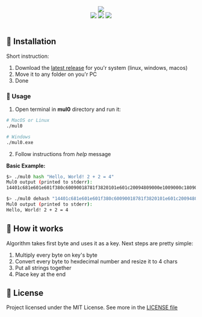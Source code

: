 <div align="center">
  <img src="https://github.com/user-attachments/assets/f7647eab-c556-402a-a1fa-44e7f9146d59" /> <br/>

  <img src="https://img.shields.io/badge/0.1.3-red?style=for-the-badge&label=Version&color=%231457b6" />
  <img src="https://img.shields.io/badge/rust-red?style=for-the-badge&label=Language&color=%231457b6" />
  <img src="https://img.shields.io/badge/mit-red?style=for-the-badge&label=License&color=%231457b6" />
</div>
<br>

## 👀 Installation
Short instruction:
1. Download the [latest release](https://github.com/mealet/mul0/releases/latest) for you'r system (linux, windows, macos)
2. Move it to any folder on you'r PC
3. Done

### 🧭 Usage
1. Open terminal in **mul0** directory and run it:
```sh
# MacOS or Linux
./mul0

# Windows
./mul0.exe
```
2. Follow instructions from _help_ message

**Basic Example:**
```bash
$> ./mul0 hash "Hello, World! 2 + 2 = 4"
Mul0 output (printed to stderr):
14401c681e601e601f380c60090018781f3820101e601c20094809000e1009000c1809000e100900112809000ea00072

$> ./mul0 dehash "14401c681e601e601f380c60090018781f3820101e601c20094809000e1009000c1809000e100900112809000ea00072"
Mul0 output (printed to stderr):
Hello, World! 2 + 2 = 4
```

## 🦀 How it works
Algorithm takes first byte and uses it as a key. Next steps are pretty simple: <br>
1. Multiply every byte on key's byte
2. Convert every byte to hexdecimal number and resize it to 4 chars
3. Put all strings together
4. Place key at the end

## **🦛 License**
Project licensed under the MIT License.
See more in the [LICENSE file](https://github.com/mealet/mul0/blob/main/LICENSE)
